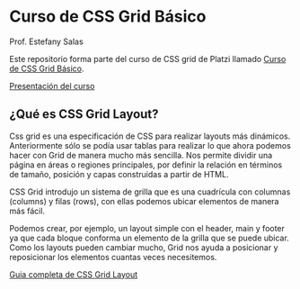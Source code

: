 # Curso de CSS Grid Básico

Prof. Estefany Salas

Este repositorio forma parte del curso de CSS grid de Platzi llamado [Curso de CSS Grid Básico](https://platzi.com/cursos/css-grid/).

[Presentación del curso](https://static.platzi.com/media/public/uploads/00_2109_clase1_slides_css_grid_basico_ffba1bad-877f-4a88-bc26-6d9f725fcb2b.pdf)

## ¿Qué es CSS Grid Layout?

Css grid es una especificación de CSS para realizar layouts más dinámicos. Anteriormente sólo se podía usar tablas para realizar lo que ahora podemos hacer con Grid de manera mucho más sencilla. Nos permite dividir una página en áreas o regiones principales, por definir la relación en términos de tamaño, posición y capas construidas a partir de HTML.

CSS Grid introdujo un sistema de grilla que es una cuadrícula con columnas (columns) y filas (rows), con ellas podemos ubicar elementos de manera más fácil.

Podemos crear, por ejemplo, un layout simple con el header, main y footer ya que cada bloque conforma un elemento de la grilla que se puede ubicar. Como los layouts pueden cambiar mucho, Grid nos ayuda a posicionar y reposicionar los elementos cuantas veces necesitemos.

[Guia completa de CSS Grid Layout](https://css-tricks.com/snippets/css/complete-guide-grid/)

